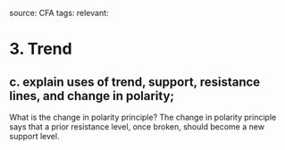source: CFA
tags: 
relevant: 

# 3. Trend

## c. explain uses of trend, support, resistance lines, and change in polarity;

What is the change in polarity principle?
The change in polarity principle says that a prior resistance level, once broken, should become a new support level.

